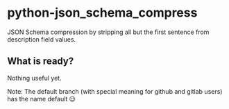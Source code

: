 # python-json_schema_compress
JSON Schema compression by stripping all but the first sentence from description field values.

## What is ready?
Nothing useful yet.

Note: The default branch (with special meaning for github and gitlab users) has the name default 😉
